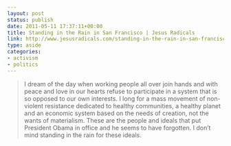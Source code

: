 ```yaml
---
layout: post
status: publish
date: 2011-05-11 17:37:11+00:00
title: Standing in the Rain in San Francisco | Jesus Radicals
link: http://www.jesusradicals.com/standing-in-the-rain-in-san-francisco/?utm_source=feedburner&utm_medium=feed&utm_campaign=Feed%3A+JesusRadicals+%28Jesus+Radicals%29
type: aside
categories:
- activism
- politics
---
```


> I dream of the day when working people all over join hands and with peace and love in our hearts refuse to participate in a system that is so opposed to our own interests. I long for a mass movement of non-violent resistance dedicated to healthy communities, a healthy planet and an economic system based on the needs of creation, not the wants of materialism. These are the people and ideals that put President Obama in office and he seems to have forgotten. I don’t mind standing in the rain for these ideals.
